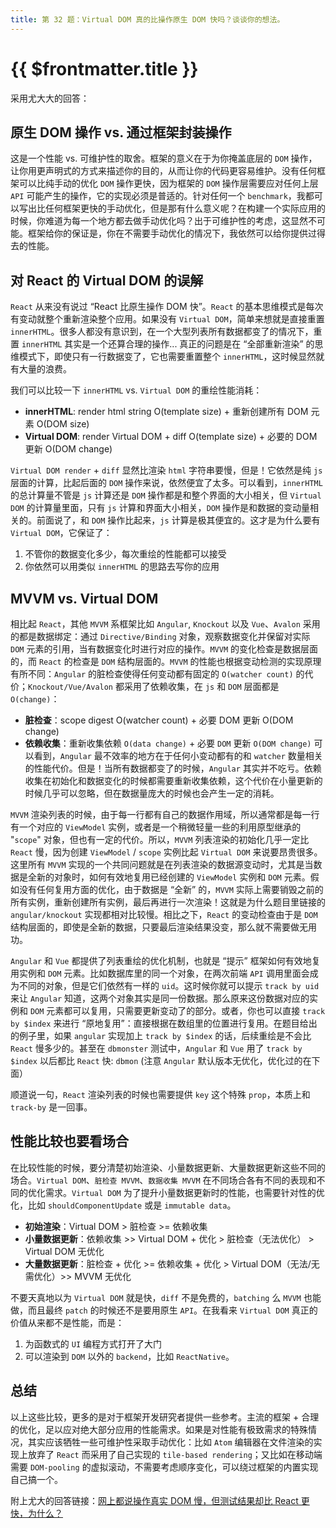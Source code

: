 ```yaml
---
title: 第 32 题：Virtual DOM 真的比操作原生 DOM 快吗？谈谈你的想法。
---
```


# {{ $frontmatter.title }}

采用尤大大的回答：

## 原生 DOM 操作 vs. 通过框架封装操作

这是一个性能 vs. 可维护性的取舍。框架的意义在于为你掩盖底层的 `DOM` 操作，让你用更声明式的方式来描述你的目的，从而让你的代码更容易维护。没有任何框架可以比纯手动的优化 `DOM` 操作更快，因为框架的 `DOM` 操作层需要应对任何上层 `API` 可能产生的操作，它的实现必须是普适的。针对任何一个 `benchmark`，我都可以写出比任何框架更快的手动优化，但是那有什么意义呢？在构建一个实际应用的时候，你难道为每一个地方都去做手动优化吗？出于可维护性的考虑，这显然不可能。框架给你的保证是，你在不需要手动优化的情况下，我依然可以给你提供过得去的性能。

## 对 React 的 Virtual DOM 的误解

`React` 从来没有说过 “React 比原生操作 DOM 快”。`React` 的基本思维模式是每次有变动就整个重新渲染整个应用。如果没有 `Virtual DOM`，简单来想就是直接重置 `innerHTML`。很多人都没有意识到，在一个大型列表所有数据都变了的情况下，重置 `innerHTML` 其实是一个还算合理的操作... 真正的问题是在 “全部重新渲染” 的思维模式下，即使只有一行数据变了，它也需要重置整个 `innerHTML`，这时候显然就有大量的浪费。

我们可以比较一下 `innerHTML` vs. `Virtual DOM` 的重绘性能消耗：

- **innerHTML**: render html string O(template size) + 重新创建所有 DOM 元素 O(DOM size)
- **Virtual DOM**: render Virtual DOM + diff O(template size) + 必要的 DOM 更新 O(DOM change)

`Virtual DOM render` + `diff` 显然比渲染 `html` 字符串要慢，但是！它依然是纯 `js` 层面的计算，比起后面的 `DOM` 操作来说，依然便宜了太多。可以看到，`innerHTML` 的总计算量不管是 `js` 计算还是 `DOM` 操作都是和整个界面的大小相关，但 `Virtual DOM` 的计算量里面，只有 `js` 计算和界面大小相关，`DOM` 操作是和数据的变动量相关的。前面说了，和 `DOM` 操作比起来，`js` 计算是极其便宜的。这才是为什么要有 `Virtual DOM`，它保证了：

1. 不管你的数据变化多少，每次重绘的性能都可以接受
2. 你依然可以用类似 `innerHTML` 的思路去写你的应用

## MVVM vs. Virtual DOM

相比起 `React`，其他 `MVVM` 系框架比如 `Angular`, `Knockout` 以及 `Vue`、`Avalon` 采用的都是数据绑定：通过 `Directive/Binding` 对象，观察数据变化并保留对实际 `DOM` 元素的引用，当有数据变化时进行对应的操作。`MVVM` 的变化检查是数据层面的，而 `React` 的检查是 `DOM` 结构层面的。`MVVM` 的性能也根据变动检测的实现原理有所不同：`Angular` 的脏检查使得任何变动都有固定的 `O(watcher count)` 的代价；`Knockout/Vue/Avalon` 都采用了依赖收集，在 `js` 和 `DOM` 层面都是 `O(change)`：

- **脏检查**：scope digest O(watcher count) + 必要 DOM 更新 O(DOM change)
- **依赖收集**：重新收集依赖 `O(data change)` + 必要 `DOM` 更新 `O(DOM change)` 可以看到，`Angular` 最不效率的地方在于任何小变动都有的和 `watcher` 数量相关的性能代价。但是！当所有数据都变了的时候，`Angular` 其实并不吃亏。依赖收集在初始化和数据变化的时候都需要重新收集依赖，这个代价在小量更新的时候几乎可以忽略，但在数据量庞大的时候也会产生一定的消耗。

`MVVM` 渲染列表的时候，由于每一行都有自己的数据作用域，所以通常都是每一行有一个对应的 `ViewModel` 实例，或者是一个稍微轻量一些的利用原型继承的 "`scope`" 对象，但也有一定的代价。所以，`MVVM` 列表渲染的初始化几乎一定比 `React` 慢，因为创建 `ViewModel` / `scope` 实例比起 `Virtual DOM` 来说要昂贵很多。这里所有 `MVVM` 实现的一个共同问题就是在列表渲染的数据源变动时，尤其是当数据是全新的对象时，如何有效地复用已经创建的 `ViewModel` 实例和 `DOM` 元素。假如没有任何复用方面的优化，由于数据是 “全新” 的，`MVVM` 实际上需要销毁之前的所有实例，重新创建所有实例，最后再进行一次渲染！这就是为什么题目里链接的 `angular/knockout` 实现都相对比较慢。相比之下，`React` 的变动检查由于是 `DOM` 结构层面的，即使是全新的数据，只要最后渲染结果没变，那么就不需要做无用功。

`Angular` 和 `Vue` 都提供了列表重绘的优化机制，也就是 “提示” 框架如何有效地复用实例和 `DOM` 元素。比如数据库里的同一个对象，在两次前端 `API` 调用里面会成为不同的对象，但是它们依然有一样的 `uid`。这时候你就可以提示 `track by uid` 来让 `Angular` 知道，这两个对象其实是同一份数据。那么原来这份数据对应的实例和 `DOM` 元素都可以复用，只需要更新变动了的部分。或者，你也可以直接 `track by $index` 来进行 “原地复用”：直接根据在数组里的位置进行复用。在题目给出的例子里，如果 `angular` 实现加上 `track by $index` 的话，后续重绘是不会比 `React` 慢多少的。甚至在 `dbmonster` 测试中，`Angular` 和 `Vue` 用了 `track by $index` 以后都比 `React` 快: `dbmon` (注意 `Angular` 默认版本无优化，优化过的在下面）

顺道说一句，`React` 渲染列表的时候也需要提供 `key` 这个特殊 `prop`，本质上和 `track-by` 是一回事。

## 性能比较也要看场合

在比较性能的时候，要分清楚初始渲染、小量数据更新、大量数据更新这些不同的场合。`Virtual DOM`、`脏检查 MVVM`、`数据收集 MVVM` 在不同场合各有不同的表现和不同的优化需求。`Virtual DOM` 为了提升小量数据更新时的性能，也需要针对性的优化，比如 `shouldComponentUpdate` 或是 `immutable data`。

- **初始渲染**：Virtual DOM > 脏检查 >= 依赖收集
- **小量数据更新**：依赖收集 >> Virtual DOM + 优化 > 脏检查（无法优化） > Virtual DOM 无优化
- **大量数据更新**：脏检查 + 优化 >= 依赖收集 + 优化 > Virtual DOM（无法/无需优化）>> MVVM 无优化

不要天真地以为 `Virtual DOM` 就是快，`diff` 不是免费的，`batching` 么 `MVVM` 也能做，而且最终 `patch` 的时候还不是要用原生 `API`。在我看来 `Virtual DOM` 真正的价值从来都不是性能，而是：

1. 为函数式的 `UI` 编程方式打开了大门
2. 可以渲染到 `DOM` 以外的 `backend`，比如 `ReactNative`。

## 总结

以上这些比较，更多的是对于框架开发研究者提供一些参考。主流的框架 + 合理的优化，足以应对绝大部分应用的性能需求。如果是对性能有极致需求的特殊情况，其实应该牺牲一些可维护性采取手动优化：比如 `Atom` 编辑器在文件渲染的实现上放弃了 `React` 而采用了自己实现的 `tile-based rendering`；又比如在移动端需要 `DOM-pooling` 的虚拟滚动，不需要考虑顺序变化，可以绕过框架的内置实现自己搞一个。

附上尤大的回答链接：[网上都说操作真实 DOM 慢，但测试结果却比 React 更快，为什么？](https://www.zhihu.com/question/31809713/answer/53544875)
